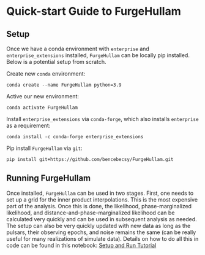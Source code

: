 # Quick-start Guide to FurgeHullam

## Setup
Once we have a conda environment with `enterprise` and `enterprise_extensions` installed, `FurgeHullam` can be locally pip installed. Below is a potential setup from scratch.

Create new `conda` environment:
```
conda create --name FurgeHullam python=3.9
```
Active our new environment:
```
conda activate FurgeHullam
```
Install `enterprise_extensions` via `conda-forge`, which also installs `enterprise` as a requirement:
```
conda install -c conda-forge enterprise_extensions
```
Pip install `FurgeHullam` via `git`:
```
pip install git+https://github.com/bencebecsy/FurgeHullam.git
```

## Running FurgeHullam
Once installed, `FurgeHullam` can be used in two stages. First, one needs to set up a grid for the inner product interpolations. This is the most expensive part of the analysis. Once this is done, the likelihood, phase-marginalized likelihood, and distance-and-phase-marginalized likelihood can be calculated very quickly and can be used in subsequent analysis as needed. The setup can also be very quickly updated with new data as long as the pulsars, their observing epochs, and noise remains the same (can be really useful for many realizations of simulate data). Details on how to do all this in code can be found in this notebook:
[Setup and Run Tutorial](https://github.com/bencebecsy/FurgeHullam/blob/main/docs/run_FurgeHullam.ipynb)
